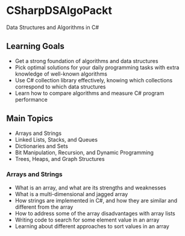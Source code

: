 # CSharpDSAlgoPackt
Data Structures and Algorithms in C#

## Learning Goals
* Get a strong foundation of algorithms and data structures
* Pick optimal solutions for your daily programming tasks with extra knowledge of well-known algorithms
* Use C# collection library effectively, knowing which collections correspond to which data structures
* Learn how to compare algorithms and measure C# program performance

## Main Topics
* Arrays and Strings
* Linked Lists, Stacks, and Queues
* Dictionaries and Sets
* Bit Manipulation, Recursion, and Dynamic Programming
* Trees, Heaps, and Graph Structures

### Arrays and Strings
* What is an array, and what are its strengths and weaknesses
* What is a multi-dimensional and jagged array
* How strings are implemented in C#, and how they are similar and different from the array
* How to address some of the array disadvantages with array lists
* Writing code to search for some element value in an array
* Learning about different approaches to sort values in an array